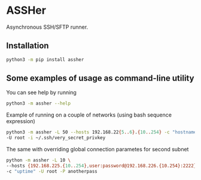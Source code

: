 # ASSHer
Asynchronous SSH/SFTP runner.

## Installation

```sh
python3 -m pip install assher
```

## Some examples of usage as command-line utility
You can see help by running
```sh
python3 -m assher --help
```
Example of running on a couple of networks (using bash sequence expression)
```sh
python3 -m assher -L 50 --hosts 192.168.22{5..6}.{10..254} -c "hostname -s" \
-U root -i ~/.ssh/very_secret_privkey
```
The same with overriding global connection parametes for second subnet
```sh
python -m assher -L 10 \
--hosts {192.168.225.{10..254},user:password@192.168.226.{10.254}:2222} \
-c "uptime" -U root -P anotherpass
```
